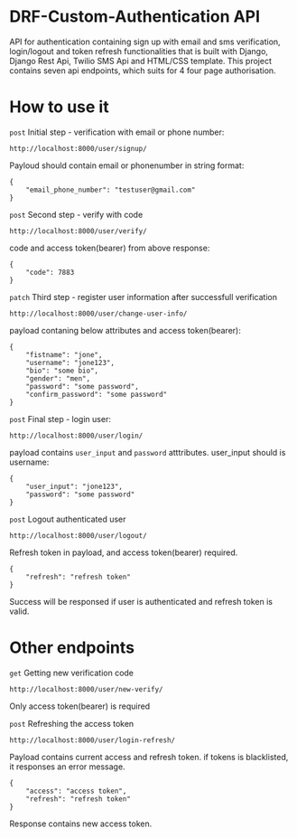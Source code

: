 # DRF-Custom-Authentication API
API for authentication containing sign up with email and sms verification, login/logout and token refresh functionalities that is 
built with Django, Django Rest Api, Twilio SMS Api and HTML/CSS template.
This project contains seven api endpoints, which suits for 4 four page authorisation.

# How to use it
`post` Initial step - verification with email or phone number:
```
http://localhost:8000/user/signup/
```
Payloud should contain email or phonenumber in string format:
```
{
    "email_phone_number": "testuser@gmail.com"
}
```

`post` Second step - verify with code
```
http://localhost:8000/user/verify/
```
code and access token(bearer) from above response:
```
{
    "code": 7883
}
```
`patch` Third step - register user information after successfull verification
```
http://localhost:8000/user/change-user-info/
```
payload contaning below attributes and access token(bearer):
```
{
    "fistname": "jone",
    "username": "jone123",
    "bio": "some bio",
    "gender": "men",
    "password": "some password",
    "confirm_password": "some password" 
}
```
`post` Final step - login user:
```
http://localhost:8000/user/login/
```
payload contains `user_input` and `password` atttributes. user_input should is username:
```
{
    "user_input": "jone123",
    "password": "some password"
}
```

`post` Logout authenticated user
```
http://localhost:8000/user/logout/
```
Refresh token in payload, and access token(bearer) required.
```
{
    "refresh": "refresh token"
}
```
Success will be responsed if user is authenticated and refresh token is valid.

# Other endpoints
`get` Getting new verification code
```
http://localhost:8000/user/new-verify/
```
Only access token(bearer) is required 

`post` Refreshing the access token
```
http://localhost:8000/user/login-refresh/
```
Payload contains current access and refresh token. if tokens is blacklisted, it responses an error message.
```
{
    "access": "access token",
    "refresh": "refresh token"
}
```
Response contains new access token.











 
 

